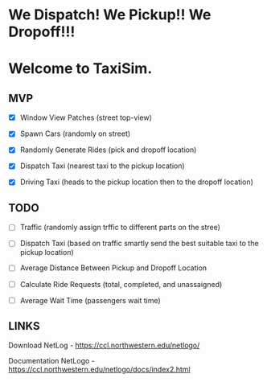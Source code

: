# We Dispatch! We Pickup!! We Dropoff!!! 

# Welcome to TaxiSim.

## MVP
- [x] Window View Patches (street top-view)
- [x] Spawn Cars (randomly on street)
- [x] Randomly Generate Rides (pick and dropoff location)
- [x] Dispatch Taxi (nearest taxi to the pickup location)
- [x] Driving Taxi (heads to the pickup location then to the dropoff location)


## TODO
- [ ] Traffic (randomly assign trffic to different parts on the stree)
- [ ] Dispatch Taxi (based on traffic smartly send the best suitable taxi to the pickup location)
- [ ] Average Distance Between Pickup and Dropoff Location
- [ ] Calculate Ride Requests (total, completed, and unassaigned)
- [ ] Average Wait Time (passengers wait time)


## LINKS

Download NetLog - https://ccl.northwestern.edu/netlogo/

Documentation NetLogo - https://ccl.northwestern.edu/netlogo/docs/index2.html
